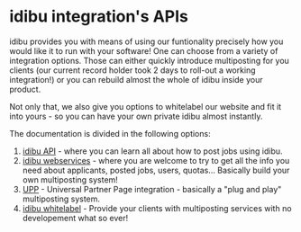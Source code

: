 idibu integration's APIs
=========

idibu provides you with means of using our funtionality precisely how you would like it to run with your software! One can choose from a variety of integration options. Those can either quickly introduce multiposting for you clients (our current record holder took 2 days to roll-out a working integration!) or you can rebuild almost the whole of idibu inside your product.

Not only that, we also give you options to whitelabel our website and fit it into yours - so you can have your own private idibu almost instantly.

The documentation is divided in the following options:

1. [idibu API](https://github.com/oneworldmarket/idibu-api/tree/master/api-v3) - where you can learn all about how to post jobs using idibu.
2. [idibu webservices](https://github.com/oneworldmarket/idibu-api/tree/master/webservices) - where you are welcome to try to get all the info you need about applicants, posted jobs, users, quotas... Basically build your own multiposting system!
3. [UPP](https://github.com/oneworldmarket/idibu-api/blob/master/UPP) - Universal Partner Page integration - basically a "plug and play" multiposting system.
4. [idibu whitelabel](https://github.com/oneworldmarket/idibu-api/tree/master/whitelabel) - Provide your clients with multiposting services with no developement what so ever!
